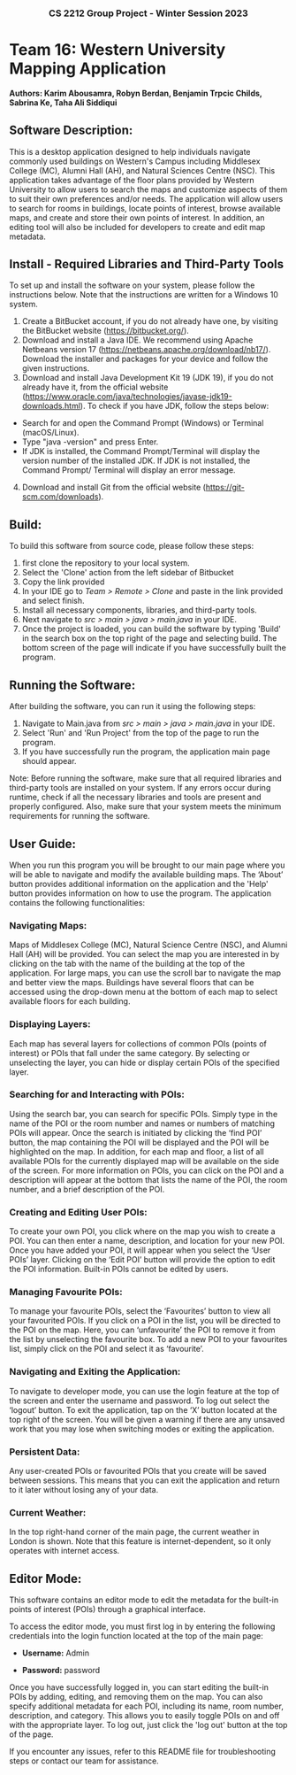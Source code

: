 ### <div align="center"> CS 2212 Group Project - Winter Session 2023 </div>
# **Team 16:** Western University Mapping Application
 **Authors: Karim Abousamra, Robyn Berdan, Benjamin Trpcic Childs, Sabrina Ke, Taha Ali Siddiqui**
 ## **Software Description:**  
  This is a desktop application designed to help individuals navigate commonly used buildings on Western's Campus including Middlesex College (MC), Alumni Hall (AH), and Natural Sciences Centre (NSC). This application takes advantage of the floor plans provided by Western University to allow users to search the maps and customize aspects of them to suit their own preferences and/or needs. The application will allow users to search for rooms in buildings, locate points of interest, browse available maps, and create and store their own points of interest. In addition, an editing tool will also be included for developers to create and edit map metadata.

## **Install - Required Libraries and Third-Party Tools**
To set up and install the software on your system, please follow the instructions below. Note that the instructions are written for a Windows 10 system.
1. Create a BitBucket account, if you do not already have one, by visiting the BitBucket website (https://bitbucket.org/).
2. Download and install a Java IDE. We recommend using Apache Netbeans version 17 (https://netbeans.apache.org/download/nb17/). Download the installer and packages for your device and follow the given instructions.
3. Download and install Java Development Kit 19 (JDK 19), if you do not already have it, from the official website (https://www.oracle.com/java/technologies/javase-jdk19-downloads.html). To check if you have JDK, follow the steps below:
- Search for and open the Command Prompt (Windows) or Terminal (macOS/Linux).
- Type "java -version" and press Enter.
- If JDK is installed, the Command Prompt/Terminal will display the version number of the installed JDK. If JDK is not installed, the Command Prompt/ Terminal will display an error message.
4. Download and install Git from the official website (https://git-scm.com/downloads).

## **Build:**
To build this software from source code, please follow these steps:
1. first clone the repository to your local system.
2. Select the 'Clone' action from the left sidebar of Bitbucket
3. Copy the link provided
4. In your IDE go to *Team > Remote > Clone* and paste in the link provided and select finish.
5. Install all necessary components, libraries, and third-party tools.
6. Next navigate to *src > main > java > main.java* in your IDE.
7. Once the project is loaded, you can build the software by typing 'Build' in the search box on the top right of the page and selecting build. The bottom screen of the page will indicate if you have successfully built the program.
 
## **Running the Software:**
After building the software, you can run it using the following steps:

 1. Navigate to  Main.java from *src > main > java > main.java* in your IDE.
 2. Select 'Run' and 'Run Project' from the top of the page to run the program.
 3. If you have successfully run the program, the application main page should appear.

 Note: Before running the software, make sure that all required libraries and third-party tools are installed on your system. If any errors occur during runtime, check if all the necessary libraries and tools are present and properly configured. Also, make sure that your system meets the minimum requirements for running the software.

## **User Guide:**
When you run this program you will be brought to our main page where you will be able to navigate and modify the available building maps. The ‘About’ button provides additional information on the application and the 'Help' button provides information on how to use the program. The application contains the following functionalities:

### **Navigating Maps:**
Maps of Middlesex College (MC), Natural Science Centre (NSC), and Alumni Hall (AH) will be provided. You can select the map you are interested in by clicking on the tab with the name of the building at the top of the application. For large maps, you can use the scroll bar to navigate the map and better view the maps. Buildings have several floors that can be accessed using the drop-down menu at the bottom of each map to select available floors for each building.

### **Displaying Layers:**
Each map has several layers for collections of common POIs (points of interest) or POIs that fall under the same category. By selecting or unselecting the layer, you can hide or display certain POIs of the specified layer. 

### **Searching for and Interacting with POIs:**
Using the search bar, you can search for specific POIs. Simply type in the name of the POI or the room number and names or numbers of matching POIs will appear. Once the search is initiated by clicking the ‘find POI’ button, the map containing the POI will be displayed and the POI will be highlighted on the map. In addition, for each map and floor, a list of all available POIs for the currently displayed map will be available on the side of the screen. For more information on POIs, you can click on the POI and a description will appear at the bottom that lists the name of the POI, the room number, and a brief description of the POI.

### **Creating and Editing User POIs:**
To create your own POI, you click where on the map you wish to create a POI. You can then enter a name, description, and location for your new POI. Once you have added your POI, it will appear when you select the ‘User POIs’ layer. Clicking on the ‘Edit POI’ button will provide the
option to edit the POI information. Built-in POIs cannot be edited by users.

### **Managing Favourite POIs:**
To manage your favourite POIs, select the ‘Favourites’ button to view all your favourited POIs. If you click on a POI in the list, you will be directed to the POI on the map. Here, you can ‘unfavourite’ the POI to remove it from the list by unselecting the favourite box. To add a new POI to your favourites list, simply click on the POI and select it as ‘favourite’.

### **Navigating and Exiting the Application:**
To navigate to developer mode, you can use the login feature at the top of the screen and enter the username and password. To log out select the ‘logout’ button. To exit the application, tap on the ‘X’ button located at the top right of the screen. You will be given a warning if there are any
unsaved work that you may lose when switching modes or exiting the application. 

### **Persistent Data:**
Any user-created POIs or favourited POIs that you create will be saved between sessions. This means that you can exit the application and return to it later without losing any of your data.

### **Current Weather:**
In the top right-hand corner of the main page, the current weather in London is shown. Note that this feature is internet-dependent, so it only operates with internet access.
 
## **Editor Mode:**
 This software contains an editor mode to edit the metadata for the built-in points of interest (POIs) through a graphical interface. 

To access the editor mode, you must first log in by entering the following credentials into the login function located at the top of the main page:

- **Username:** Admin

- **Password:** password

 Once you have successfully logged in, you can start editing the built-in POIs by adding, editing, and removing them on the map. You can also specify additional metadata for each POI, including its name, room number, description, and category. This allows you to easily toggle POIs on and off with the appropriate layer. To log out, just click the 'log out' button at the top of the page.

If you encounter any issues, refer to this README file for troubleshooting steps or contact our team for assistance.

